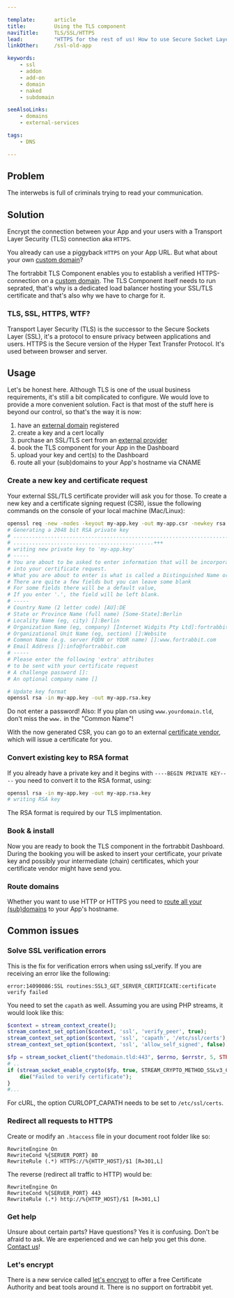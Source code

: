 ```yaml
---

template:      article
title:         Using the TLS component
naviTitle:     TLS/SSL/HTTPS
lead:          "HTTPS for the rest of us! How to use Secure Socket Layer connections for custom domains on fortrabbit. Setting up TLS is (still) a bit of a hassle, but together we will make it! Here are all the infos you'll need."
linkOther:     /ssl-old-app

keywords:
    - ssl
    - addon
    - add-on
    - domain
    - naked
    - subdomain

seeAlsoLinks:
    - domains
    - external-services

tags:
    - DNS

---
```


## Problem

The interwebs is full of criminals trying to read your communication. 

## Solution

Encrypt the connection between your App and your users with a Transport Layer Security (TLS) connection aka `HTTPS`.

You already can use a piggyback `HTTPS` on your App URL. But what about your own [custom domain](domains)?

The fortrabbit TLS Component enables you to establish a verified HTTPS-connection on a [custom domain](domains). The TLS Component itself needs to run seprated, that's why is a dedicated load balancer hosting your SSL/TLS certificate and that's also why we have to charge for it.

### TLS, SSL, HTTPS, WTF?

Transport Layer Security (TLS) is the successor to the Secure Sockets Layer (SSL), it's a protocol to ensure privacy between applications and users. HTTPS is the Secure version of the Hyper Text Transfer Protocol. It's used between browser and server.


## Usage

Let's be honest here. Although TLS is one of the usual business requirements, it's still a bit complicated to configure. We would love to provide a more convenient solution. Fact is that most of the stuff here is beyond our control, so that's the way it is now:

1. have an [external domain](external-services#toc-domains) registered
2. create a key and a cert locally
3. purchase an SSL/TLS cert from an [external provider](external-services#toc-ssl-certificates)
4. book the TLS component for your App in the Dashboard
5. upload your key and cert(s) to the Dashboard
5. route all your (sub)domains  to your App's hostname via CNAME


### Create a new key and certificate request

Your external SSL/TLS certificate provider will ask you for those. To create a new key and a certificate signing request (CSR), issue the following commands on the console of your local machine (Mac/Linux):

```bash
openssl req -new -nodes -keyout my-app.key -out my-app.csr -newkey rsa:2048
# Generating a 2048 bit RSA private key
# ..........................................................................................++
# .............................................+++
# writing new private key to 'my-app.key'
# -----
# You are about to be asked to enter information that will be incorporated
# into your certificate request.
# What you are about to enter is what is called a Distinguished Name or a DN.
# There are quite a few fields but you can leave some blank
# For some fields there will be a default value,
# If you enter '.', the field will be left blank.
# -----
# Country Name (2 letter code) [AU]:DE
# State or Province Name (full name) [Some-State]:Berlin
# Locality Name (eg, city) []:Berlin
# Organization Name (eg, company) [Internet Widgits Pty Ltd]:fortrabbit
# Organizational Unit Name (eg, section) []:Website
# Common Name (e.g. server FQDN or YOUR name) []:www.fortrabbit.com
# Email Address []:info@fortrabbit.com
# -----
# Please enter the following 'extra' attributes
# to be sent with your certificate request
# A challenge password []:
# An optional company name []

# Update key format
openssl rsa -in my-app.key -out my-app.rsa.key
```

Do not enter a password! Also: If you plan on using `www.yourdomain.tld`, don't miss the `www.` in the "Common Name"! 

With the now generated CSR, you can go to an external [certificate vendor](external-services#toc-ssl-certificates), which will issue a certificate for you.


### Convert existing key to RSA format

If you already have a private key and it begins with `----BEGIN PRIVATE KEY----` you need to convert it to the RSA format, using:

```bash
openssl rsa -in my-app.key -out my-app.rsa.key
# writing RSA key
```

The RSA format is required by our TLS implmentation.


### Book & install

Now you are ready to book the TLS component in the fortrabbit Dashboard. During the booking you will be asked to insert your certificate, your private key and possibly your intermediate (chain) certificates, which your certificate vendor might have send you.

### Route domains

Whether you want to use HTTP or HTTPS you need to [route all your (sub)domains](domains#toc-route-a-custom-domain) to your App's hostname.

## Common issues

### Solve SSL verification errors

This is the fix for verification errors when using ssl_verify. If you are receiving an error like the following:

```
error:14090086:SSL routines:SSL3_GET_SERVER_CERTIFICATE:certificate verify failed
```
You need to set the `capath` as well. Assuming you are using PHP streams, it would look like this:
```php
$context = stream_context_create();
stream_context_set_option($context, 'ssl', 'verify_peer', true);
stream_context_set_option($context, 'ssl', 'capath', '/etc/ssl/certs'); # <<< that's the one
stream_context_set_option($context, 'ssl', 'allow_self_signed', false);

$fp = stream_socket_client("thedomain.tld:443", $errno, $errstr, 5, STREAM_CLIENT_CONNECT, $context);
# ..
if (stream_socket_enable_crypto($fp, true, STREAM_CRYPTO_METHOD_SSLv3_CLIENT) === false) {
    die("Failed to verify certificate");
}
#...
```

For cURL, the option CURLOPT_CAPATH needs to be set to `/etc/ssl/certs`.


### Redirect all requests to HTTPS

Create or modify an `.htaccess` file in your document root folder like so:

```
RewriteEngine On
RewriteCond %{SERVER_PORT} 80
RewriteRule (.*) HTTPS://%{HTTP_HOST}/$1 [R=301,L]
```

The reverse (redirect all traffic to HTTP) would be:

```
RewriteEngine On
RewriteCond %{SERVER_PORT} 443
RewriteRule (.*) http://%{HTTP_HOST}/$1 [R=301,L]
```

### Get help

Unsure about certain parts? Have questions? Yes it is confusing. Don't be afraid to ask. We are experienced and we can help you get this done. [Contact us](http://www.fortrabbit.com/contact)!


### Let's encrypt

There is a new service called [let's encrypt](https://letsencrypt.org/) to offer a free Certificate Authority and beat tools around it. There is no support on fortrabbit yet.